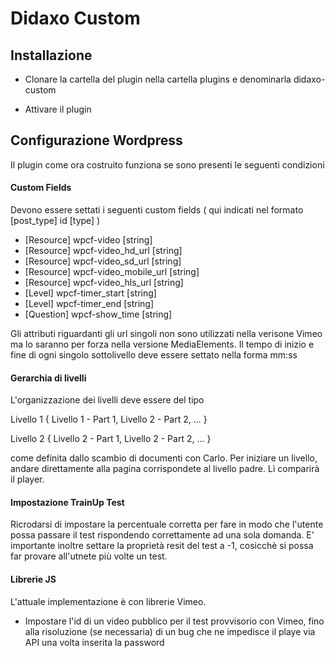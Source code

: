 # Didaxo Custom

## Installazione

* Clonare la cartella del plugin nella cartella plugins e denominarla didaxo-custom

* Attivare il plugin

## Configurazione Wordpress

Il plugin come ora costruito funziona se sono presenti le seguenti condizioni

#### Custom Fields

Devono essere settati i seguenti custom fields ( qui indicati nel formato [post_type] id [type] )

* [Resource] wpcf-video [string]
* [Resource] wpcf-video_hd_url [string]
* [Resource] wpcf-video_sd_url [string]
* [Resource] wpcf-video_mobile_url [string]
* [Resource] wpcf-video_hls_url [string]
* [Level] wpcf-timer_start [string]
* [Level] wpcf-timer_end [string]
* [Question] wpcf-show_time [string]


Gli attributi riguardanti gli url singoli non sono utilizzati nella verisone Vimeo ma lo saranno per forza nella versione MediaElements. Il tempo di inizio e fine di ogni singolo sottolivello deve essere settato nella forma mm:ss


#### Gerarchia di livelli

L'organizzazione dei livelli deve essere del tipo

Livello 1 {
	Livello 1 - Part 1,
	Livello 2 - Part 2,
	...
}


Livello 2 {
	Livello 2 - Part 1,
	Livello 2 - Part 2,
	...
}

come definita dallo scambio di documenti con Carlo. Per iniziare un livello, andare direttamente alla pagina corrispondete al livello padre. Lì comparirà il player.

#### Impostazione TrainUp Test

Ricrodarsi di impostare la percentuale corretta per fare in modo che l'utente possa passare il test rispondendo correttamente ad una sola domanda. E' importante inoltre settare la proprietà resit del test a -1, cosicchè si possa far provare all'utnete più volte un test.

#### Librerie JS

L'attuale implementazione è con librerie Vimeo. 

* Impostare l'id di un video pubblico per il test provvisorio con Vimeo, fino alla risoluzione (se necessaria) di un bug che ne impedisce il playe via API una volta inserita la password
